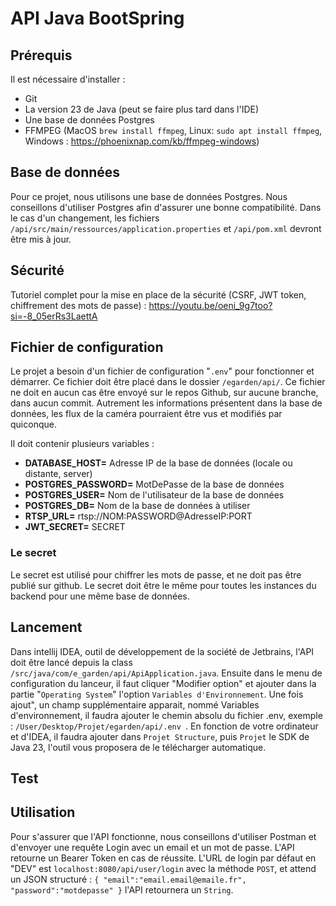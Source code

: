 # API Java BootSpring

## Prérequis
Il est nécessaire d'installer : 
- Git
- La version 23 de Java (peut se faire plus tard dans l'IDE)
- Une base de données Postgres
- FFMPEG (MacOS `brew install ffmpeg`, Linux: `sudo apt install ffmpeg`, Windows : https://phoenixnap.com/kb/ffmpeg-windows)

## Base de données
Pour ce projet, nous utilisons une base de données Postgres. 
Nous conseillons d'utiliser Postgres afin d'assurer une bonne compatibilité.
Dans le cas d'un changement, les fichiers `/api/src/main/ressources/application.properties` et `/api/pom.xml` devront être mis à jour.

## Sécurité
Tutoriel complet pour la mise en place de la sécurité (CSRF, JWT token, chiffrement des mots de passe) : https://youtu.be/oeni_9g7too?si=-8_05erRs3LaettA

## Fichier de configuration
Le projet a besoin d'un fichier de configuration "`.env`" pour fonctionner et démarrer. 
Ce fichier doit être placé dans le dossier `/egarden/api/`.
Ce fichier ne doit en aucun cas être envoyé sur le repos Github, sur aucune branche, dans aucun commit. 
Autrement les informations présentent dans la base de données, les flux de la caméra pourraient être vus et modifiés par quiconque.

Il doit contenir plusieurs variables :
- **DATABASE_HOST=** Adresse IP de la base de données (locale ou distante, server)
- **POSTGRES_PASSWORD=** MotDePasse de la base de données
- **POSTGRES_USER=** Nom de l'utilisateur de la base de données
- **POSTGRES_DB=** Nom de la base de données à utiliser
- **RTSP_URL=** rtsp://NOM:PASSWORD@AdresseIP:PORT
- **JWT_SECRET=** SECRET

### Le secret
Le secret est utilisé pour chiffrer les mots de passe, et ne doit pas être publié sur github. 
Le secret doit être le même pour toutes les instances du backend pour une même base de données.

## Lancement 
Dans intellij IDEA, outil de développement de la société de Jetbrains, l'API doit être lancé depuis la class `/src/java/com/e_garden/api/ApiApplication.java`.
Ensuite dans le menu de configuration du lanceur, il faut cliquer "Modifier option" et ajouter dans la partie "`Operating System`" l'option `Variables d'Environnement`.
Une fois ajout", un champ supplémentaire apparait, nommé Variables d'environnement, il faudra ajouter le chemin absolu du fichier .env, exemple : `/User/Desktop/Projet/egarden/api/.env `.
En fonction de votre ordinateur et d'IDEA, il faudra ajouter dans `Projet Structure`, puis `Projet` le SDK de Java 23, l'outil vous proposera de le télécharger automatique. 

## Test

## Utilisation
Pour s'assurer que l'API fonctionne, nous conseillons d'utiliser Postman et d'envoyer une requête Login avec un email et un mot de passe. 
L'API retourne un Bearer Token en cas de réussite. 
L'URL de login par défaut en "DEV" est `localhost:8080/api/user/login` avec la méthode `POST`, et attend un JSON structuré : `{ "email":"email.email@emaile.fr", "password":"motdepasse" }` l'API retournera un `String`.
